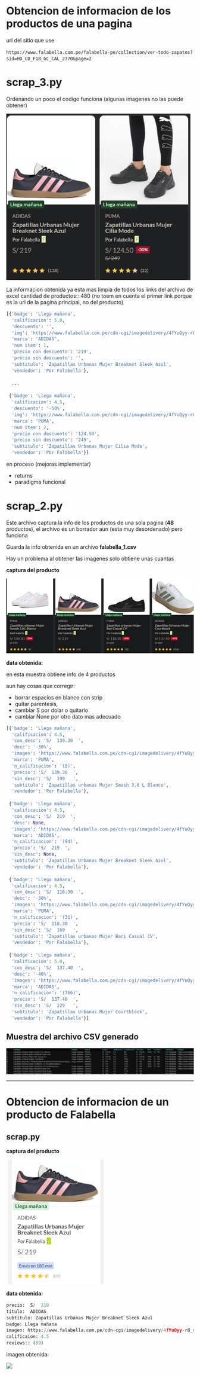 # Obtencion de informacion de los productos de una pagina

url del sitio que use

`https://www.falabella.com.pe/falabella-pe/collection/ver-todo-zapatos?sid=HO_CD_F18_GC_CAL_2770&page=2`

# scrap_3.py
Ordenando un poco el codigo funciona (algunas imagenes no las puede obtener)

![](md/scrap3_prod.png)

La informacion obtenida ya esta mas limpia de todos los links del archivo de excel cantidad de productos::  480 (no toem en cuenta el primer link porque es la url de la pagina principal, no del producto)

```python
[{'badge': 'Llega mañana',
  'calificacion': 5.0,
  'descuento': '',
  'img': 'https://www.falabella.com.pe/cdn-cgi/imagedelivery/4fYuQyy-r8_rpBpcY7lH_A/falabellaPE/20442663_1/width=480,height=480,quality=70,format=webp,fit=pad',
  'marca': 'ADIDAS',
  'num item': 1,
  'precio con descuento': '219',
  'precio sin descuento': '',
  'subtitulo': 'Zapatillas Urbanas Mujer Breaknet Sleek Azul',
  'vendedor': 'Por Falabella'},

  ...

 {'badge': 'Llega mañana',
  'calificacion': 4.5,
  'descuento': '-50%',
  'img': 'https://www.falabella.com.pe/cdn-cgi/imagedelivery/4fYuQyy-r8_rpBpcY7lH_A/falabellaPE/19105635_1/width=480,height=480,quality=70,format=webp,fit=pad',
  'marca': 'PUMA',
  'num item': 2,
  'precio con descuento': '124.50',
  'precio sin descuento': '249',
  'subtitulo': 'Zapatillas Urbanas Mujer Cilia Mode',
  'vendedor': 'Por Falabella'}]
```

en proceso (mejoras implementar)
* returns
* paradigma funcional


# scrap_2.py
Este archivo captura la info de los productos de una sola pagina (**48** productos), el archivo es un borrador aun (esta muy desordenado) pero funciona

Guarda la info obtenida en un archivo **falabella_1.csv** 

Hay un problema al obtener las imagenes solo obtiene unas cuantas


**captura del producto**

![](md/muestra_scrap2.png)


**data obtenida:**

en esta muestra obtiene info de 4 productos

aun hay cosas que corregir:
 - borrar espacios en blanco con strip
 - quitar parentesis,
 - cambiar S por dolar o quitarlo
 - cambiar None por otro dato mas adecuado


```python
[{'badge': 'Llega mañana',
  'calificacion': 4.5,
  'con_desc': 'S/  139.30  ',
  'desc': '-30%',
  'imagen': 'https://www.falabella.com.pe/cdn-cgi/imagedelivery/4fYuQyy-r8_rpBpcY7lH_A/falabellaPE/19852120_1/width=240,height=240,quality=70,format=webp,fit=pad',
  'marca': 'PUMA',
  'n_calificacion': '(8)',
  'precio': 'S/  139.30  ',
  'sin_desc': 'S/  199   ',
  'subtitulo': 'Zapatillas urbanas Mujer Smash 3.0 L Blanco',
  'vendedor': 'Por Falabella'},

 {'badge': 'Llega mañana',
  'calificacion': 4.5,
  'con_desc': 'S/  219  ',
  'desc': None,
  'imagen': 'https://www.falabella.com.pe/cdn-cgi/imagedelivery/4fYuQyy-r8_rpBpcY7lH_A/falabellaPE/20442661_1/width=240,height=240,quality=70,format=webp,fit=pad',
  'marca': 'ADIDAS',
  'n_calificacion': '(94)',
  'precio': 'S/  219  ',
  'sin_desc': None,
  'subtitulo': 'Zapatillas Urbanas Mujer Breaknet Sleek Azul',
  'vendedor': 'Por Falabella'},

 {'badge': 'Llega mañana',
  'calificacion': 4.5,
  'con_desc': 'S/  118.30  ',
  'desc': '-30%',
  'imagen': 'https://www.falabella.com.pe/cdn-cgi/imagedelivery/4fYuQyy-r8_rpBpcY7lH_A/falabellaPE/20492693_1/width=240,height=240,quality=70,format=webp,fit=pad',
  'marca': 'PUMA',
  'n_calificacion': '(31)',
  'precio': 'S/  118.30  ',
  'sin_desc': 'S/  169   ',
  'subtitulo': 'Zapatillas urbanas Mujer Bari Casual CV',
  'vendedor': 'Por Falabella'},

 {'badge': 'Llega mañana',
  'calificacion': 5.0,
  'con_desc': 'S/  137.40  ',
  'desc': '-40%',
  'imagen': 'https://www.falabella.com.pe/cdn-cgi/imagedelivery/4fYuQyy-r8_rpBpcY7lH_A/falabellaPE/20442923_1/width=240,height=240,quality=70,format=webp,fit=pad',
  'marca': 'ADIDAS',
  'n_calificacion': '(766)',
  'precio': 'S/  137.40  ',
  'sin_desc': 'S/  229   ',
  'subtitulo': 'Zapatillas Urbanas Mujer Courtblock',
  'vendedor': 'Por Falabella'}]
```
## Muestra del archivo CSV generado
![](md/scrap2_archivoCSV.png)



---

# Obtencion de informacion de un producto de Falabella
## scrap.py
**captura del producto**

![](md/prod_1.png)


**data obtenida:**

```python
precio:  S/  219
titulo:  ADIDAS
subtitulo: Zapatillas Urbanas Mujer Breaknet Sleek Azul
badge: Llega mañana
imagen: https://www.falabella.com.pe/cdn-cgi/imagedelivery/4fYuQyy-r8_rpBpcY7lH_A/falabellaPE/20442660_1/width=240,height=240,quality=70,format=webp,fit=pad
calificaion: 4.5
reviews:: (89)
```

imagen obtenida:

![](https://www.falabella.com.pe/cdn-cgi/imagedelivery/4fYuQyy-r8_rpBpcY7lH_A/falabellaPE/20442660_1/width=240,height=240,quality=70,format=webp,fit=pad)


